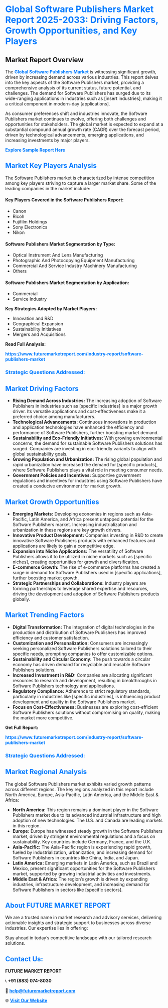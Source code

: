 <h1 style="color: #007BFF;">Global Software Publishers Market Report 2025-2033: Driving Factors, Growth Opportunities, and Key Players</h1>

<section id="overview">
<h2>Market Report Overview</h2>
<p>The <a href="https://www.futuremarketreport.com/industry-report/software-publishers-market" style="color: #007BFF; text-decoration: none;"><strong>Global Software Publishers Market</strong></a> is witnessing significant growth, driven by increasing demand across various industries. This report delves into the key aspects of the Software Publishers market, providing a comprehensive analysis of its current status, future potential, and challenges. The demand for Software Publishers has surged due to its wide-ranging applications in industries such as [insert industries], making it a critical component in modern-day [applications].</p>
<p>As consumer preferences shift and industries innovate, the Software Publishers market continues to evolve, offering both challenges and opportunities for stakeholders. The global market is expected to expand at a substantial compound annual growth rate (CAGR) over the forecast period, driven by technological advancements, emerging applications, and increasing investments by major players.</p>
</section>

<section id="overview">
<p><a href="https://www.futuremarketreport.com/request-sample/reportId=34581" style="color: #007BFF; text-decoration: none;"><strong>Explore Sample Report Here</strong></a></p>
</section>

<section id="key-players">
<h2 style="color: #007BFF;">Market Key Players Analysis</h2>
<p>The Software Publishers market is characterized by intense competition among key players striving to capture a larger market share. Some of the leading companies in the market include:</p>
<h4>Key Players Covered in the Software Publishers Report:</h4>
<ul><li>Canon</li><li>Ricoh</li><li>Fujifilm Holdings</li><li>Sony Electronics</li><li>Nikon</li></ul>
<h4>Software Publishers Market Segmentation by Type:</h4>
<ul><li>Optical Instrument And Lens Manufacturing</li><li>Photographic And Photocopying Equipment Manufacturing</li><li>Commercial And Service Industry Machinery Manufacturing</li><li>Others</li></ul>

<h4>Software Publishers Market Segmentation by Application:</h4>
<ul><li>Commercial</li><li>Service Industry</li></ul>
<p><strong>Key Strategies Adopted by Market Players:</strong></p>
<ul>
<li>Innovation and R&D</li>
<li>Geographical Expansion</li>
<li>Sustainability Initiatives</li>
<li>Mergers and Acquisitions</li>
</ul>
</section>

<section>
<p><strong>Read Full Analysis: </strong></p><a href="https://www.futuremarketreport.com/industry-report/software-publishers-market" style="color: #007BFF; text-decoration: none;"><strong>https://www.futuremarketreport.com/industry-report/software-publishers-market</strong></a>
<h3 style="color: #007BFF;">Strategic Questions Addressed:</h3>
</section>

<section id="driving-factors">
<h2 style="color: #007BFF;">Market Driving Factors</h2>
<ul>
<li><strong>Rising Demand Across Industries:</strong> The increasing adoption of Software Publishers in industries such as [specific industries] is a major growth driver. Its versatile applications and cost-effectiveness make it a preferred choice among manufacturers.</li>
<li><strong>Technological Advancements:</strong> Continuous innovations in production and application technologies have enhanced the efficiency and performance of Software Publishers, further boosting market demand.</li>
<li><strong>Sustainability and Eco-Friendly Initiatives:</strong> With growing environmental concerns, the demand for sustainable Software Publishers solutions has surged. Companies are investing in eco-friendly variants to align with global sustainability goals.</li>
<li><strong>Growing Population and Urbanization:</strong> The rising global population and rapid urbanization have increased the demand for [specific products], where Software Publishers plays a vital role in meeting consumer needs.</li>
<li><strong>Government Policies and Incentives:</strong> Supportive government regulations and incentives for industries using Software Publishers have created a conducive environment for market growth.</li>
</ul>
</section>

<section id="growth-opportunities">
<h2 style="color: #007BFF;">Market Growth Opportunities</h2>
<ul>
<li><strong>Emerging Markets:</strong> Developing economies in regions such as Asia-Pacific, Latin America, and Africa present untapped potential for the Software Publishers market. Increasing industrialization and urbanization in these regions are key growth drivers.</li>
<li><strong>Innovative Product Development:</strong> Companies investing in R&D to create innovative Software Publishers products with enhanced features and applications are likely to gain a competitive edge.</li>
<li><strong>Expansion into Niche Applications:</strong> The versatility of Software Publishers allows it to be utilized in niche markets such as [specific niches], creating opportunities for growth and diversification.</li>
<li><strong>E-commerce Growth:</strong> The rise of e-commerce platforms has created a surge in demand for Software Publishers used in [specific applications], further boosting market growth.</li>
<li><strong>Strategic Partnerships and Collaborations:</strong> Industry players are forming partnerships to leverage shared expertise and resources, driving the development and adoption of Software Publishers products globally.</li>
</ul>
</section>

<section id="trending-factors">
<h2 style="color: #007BFF;">Market Trending Factors</h2>
<ul>
<li><strong>Digital Transformation:</strong> The integration of digital technologies in the production and distribution of Software Publishers has improved efficiency and customer satisfaction.</li>
<li><strong>Customization and Personalization:</strong> Consumers are increasingly seeking personalized Software Publishers solutions tailored to their specific needs, prompting companies to offer customizable options.</li>
<li><strong>Sustainability and Circular Economy:</strong> The push towards a circular economy has driven demand for recyclable and reusable Software Publishers solutions.</li>
<li><strong>Increased Investment in R&D:</strong> Companies are allocating significant resources to research and development, resulting in breakthroughs in Software Publishers technology and applications.</li>
<li><strong>Regulatory Compliance:</strong> Adherence to strict regulatory standards, particularly in industries like [specific industries], is influencing product development and quality in the Software Publishers market.</li>
<li><strong>Focus on Cost-Effectiveness:</strong> Businesses are exploring cost-efficient Software Publishers solutions without compromising on quality, making the market more competitive.</li>
</ul>
</section>

<section>
<p><strong>Get Full Report: </strong></p><a href="https://www.futuremarketreport.com/industry-report/software-publishers-market" style="color: #007BFF; text-decoration: none;"><strong>https://www.futuremarketreport.com/industry-report/software-publishers-market</strong></a>
<h3 style="color: #007BFF;">Strategic Questions Addressed:</h3>
</section>


<section id="regional-analysis">
<h2 style="color: #007BFF;">Market Regional Analysis</h2>
<p>The global Software Publishers market exhibits varied growth patterns across different regions. The key regions analyzed in this report include North America, Europe, Asia-Pacific, Latin America, and the Middle East & Africa:</p>
<ul>
<li><strong>North America:</strong> This region remains a dominant player in the Software Publishers market due to its advanced industrial infrastructure and high adoption of new technologies. The U.S. and Canada are leading markets in this region.</li>
<li><strong>Europe:</strong> Europe has witnessed steady growth in the Software Publishers market, driven by stringent environmental regulations and a focus on sustainability. Key countries include Germany, France, and the U.K.</li>
<li><strong>Asia-Pacific:</strong> The Asia-Pacific region is experiencing rapid growth, fueled by industrialization, urbanization, and increasing demand for Software Publishers in countries like China, India, and Japan.</li>
<li><strong>Latin America:</strong> Emerging markets in Latin America, such as Brazil and Mexico, present significant opportunities for the Software Publishers market, supported by growing industrial activities and investments.</li>
<li><strong>Middle East & Africa:</strong> The region’s growth is driven by expanding industries, infrastructure development, and increasing demand for Software Publishers in sectors like [specific sectors].</li>
</ul>
</section>

<footer>
<h2 style="color: #007BFF;">About FUTURE MARKET REPORT</h2>
<p>We are a trusted name in market research and advisory services, delivering actionable insights and strategic support to businesses across diverse industries. Our expertise lies in offering:</p>

<p>Stay ahead in today’s competitive landscape with our tailored research solutions.</p>

<h2 style="color: #007BFF;">Contact Us:</h2>
<p><strong>FUTURE MARKET REPORT</strong></p>
<p>📞 <strong>+91 (883) 074-8030</strong></p>
<p>📧 <strong><a href="mailto:help@futuremarketreport.com" style="color: #007BFF;">help@futuremarketreport.com</a></strong></p>
<p>🌐 <strong><a href="https://www.futuremarketreport.com/" style="color: #007BFF;">Visit Our Website</a></strong></p>
</footer>
